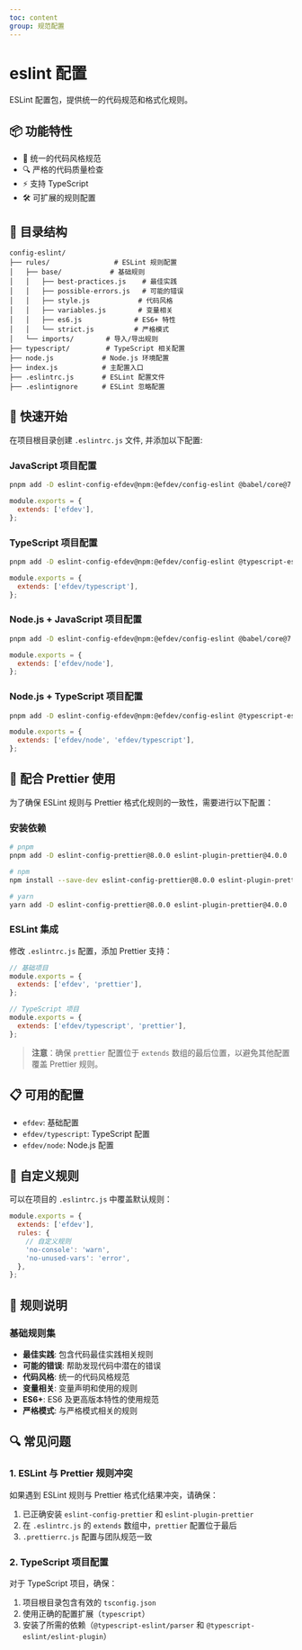 ```yaml
---
toc: content
group: 规范配置
---
```


# eslint 配置

ESLint 配置包，提供统一的代码规范和格式化规则。

## 📦 功能特性

- 🎯 统一的代码风格规范
- 🔍 严格的代码质量检查
- ⚡️ 支持 TypeScript
- 🛠 可扩展的规则配置

## 📂 目录结构

```
config-eslint/
├── rules/                # ESLint 规则配置
│   ├── base/            # 基础规则
│   │   ├── best-practices.js    # 最佳实践
│   │   ├── possible-errors.js   # 可能的错误
│   │   ├── style.js            # 代码风格
│   │   ├── variables.js        # 变量相关
│   │   ├── es6.js             # ES6+ 特性
│   │   └── strict.js          # 严格模式
│   └── imports/        # 导入/导出规则
├── typescript/         # TypeScript 相关配置
├── node.js            # Node.js 环境配置
├── index.js           # 主配置入口
├── .eslintrc.js       # ESLint 配置文件
├── .eslintignore      # ESLint 忽略配置
```

## 🚀 快速开始

在项目根目录创建 `.eslintrc.js` 文件, 并添加以下配置:

### JavaScript 项目配置

```bash
pnpm add -D eslint-config-efdev@npm:@efdev/config-eslint @babel/core@7.16.0 @babel/eslint-parser@7.16.3 eslint-plugin-import@2.25.0
```

```javascript
module.exports = {
  extends: ['efdev'],
};
```

### TypeScript 项目配置

```bash
pnpm add -D eslint-config-efdev@npm:@efdev/config-eslint @typescript-eslint/parser@5.0.0 @typescript-eslint/eslint-plugin@5.0.0 eslint-plugin-import@2.25.0 eslint-import-resolver-typescript@2.5.0
```

```javascript
module.exports = {
  extends: ['efdev/typescript'],
};
```

### Node.js + JavaScript 项目配置

```bash
pnpm add -D eslint-config-efdev@npm:@efdev/config-eslint @babel/core@7.16.0 @babel/eslint-parser@7.16.3 eslint-plugin-import@2.25.0 eslint-config-egg@10.0.0
```

```javascript
module.exports = {
  extends: ['efdev/node'],
};
```

### Node.js + TypeScript 项目配置

```bash
pnpm add -D eslint-config-efdev@npm:@efdev/config-eslint @typescript-eslint/parser@5.0.0 @typescript-eslint/eslint-plugin@5.0.0 eslint-plugin-import@2.25.0 eslint-import-resolver-typescript@2.5.0 eslint-config-egg@10.0.0
```

```javascript
module.exports = {
  extends: ['efdev/node', 'efdev/typescript'],
};
```

## 🎨 配合 Prettier 使用

为了确保 ESLint 规则与 Prettier 格式化规则的一致性，需要进行以下配置：

### 安装依赖

```bash
# pnpm
pnpm add -D eslint-config-prettier@8.0.0 eslint-plugin-prettier@4.0.0

# npm
npm install --save-dev eslint-config-prettier@8.0.0 eslint-plugin-prettier@4.0.0

# yarn
yarn add -D eslint-config-prettier@8.0.0 eslint-plugin-prettier@4.0.0
```

### ESLint 集成

修改 `.eslintrc.js` 配置，添加 Prettier 支持：

```javascript
// 基础项目
module.exports = {
  extends: ['efdev', 'prettier'],
};
```

```javascript
// TypeScript 项目
module.exports = {
  extends: ['efdev/typescript', 'prettier'],
};
```

> **注意**：确保 `prettier` 配置位于 `extends` 数组的最后位置，以避免其他配置覆盖 Prettier 规则。

## 📋 可用的配置

- `efdev`: 基础配置
- `efdev/typescript`: TypeScript 配置
- `efdev/node`: Node.js 配置

## 🔧 自定义规则

可以在项目的 `.eslintrc.js` 中覆盖默认规则：

```javascript
module.exports = {
  extends: ['efdev'],
  rules: {
    // 自定义规则
    'no-console': 'warn',
    'no-unused-vars': 'error',
  },
};
```

## 📝 规则说明

### 基础规则集

- **最佳实践**: 包含代码最佳实践相关规则
- **可能的错误**: 帮助发现代码中潜在的错误
- **代码风格**: 统一的代码风格规范
- **变量相关**: 变量声明和使用的规则
- **ES6+**: ES6 及更高版本特性的使用规范
- **严格模式**: 与严格模式相关的规则

## 🔍 常见问题

### 1. ESLint 与 Prettier 规则冲突

如果遇到 ESLint 规则与 Prettier 格式化结果冲突，请确保：

1. 已正确安装 `eslint-config-prettier` 和 `eslint-plugin-prettier`
2. 在 `.eslintrc.js` 的 `extends` 数组中，`prettier` 配置位于最后
3. `.prettierrc.js` 配置与团队规范一致

### 2. TypeScript 项目配置

对于 TypeScript 项目，确保：

1. 项目根目录包含有效的 `tsconfig.json`
2. 使用正确的配置扩展（`typescript`）
3. 安装了所需的依赖（`@typescript-eslint/parser` 和 `@typescript-eslint/eslint-plugin`）
